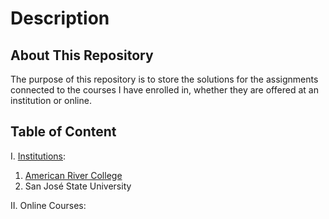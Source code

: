 # Description
## About This Repository
The purpose of this repository is to store the solutions for the assignments connected to the courses I have enrolled in, whether they are offered at an institution or online.

## Table of Content
I. [Institutions](./Institutions/):
  1. [American River College](https://github.com/evil-cheetah-edu/american-river-college)
  2. San José State University

II. Online Courses: